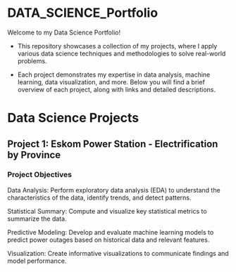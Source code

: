 # DATA_SCIENCE_Portfolio


Welcome to my Data Science Portfolio! 

- This repository showcases a collection of my projects, where I apply various data science techniques and methodologies to solve real-world problems. 

- Each project demonstrates my expertise in data analysis, machine learning, data visualization, and more. Below you will find a brief overview of each project, along with links and detailed descriptions.

# Data Science Projects
## Project 1: Eskom Power Station - Electrification by Province
### Project Objectives

Data Analysis: Perform exploratory data analysis (EDA) to understand the characteristics of the data, identify trends, and detect patterns.

Statistical Summary: Compute and visualize key statistical metrics to summarize the data.

Predictive Modeling: Develop and evaluate machine learning models to predict power outages based on historical data and relevant features.

Visualization: Create informative visualizations to communicate findings and model performance.

